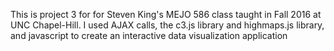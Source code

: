 This is project 3 for for Steven King's MEJO 586 class taught in Fall 2016 at UNC Chapel-Hill. I used AJAX calls, the c3.js library and highmaps.js library, and javascript to create an interactive data visualization application